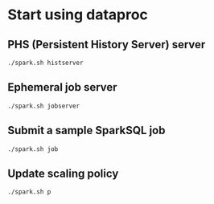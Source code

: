 # Start using dataproc

## PHS (Persistent History Server) server

```shell
./spark.sh histserver
```

## Ephemeral job server

```shell
./spark.sh jobserver
```

## Submit a sample SparkSQL job

```shell
./spark.sh job
```

## Update scaling policy

```shell
./spark.sh p
```
